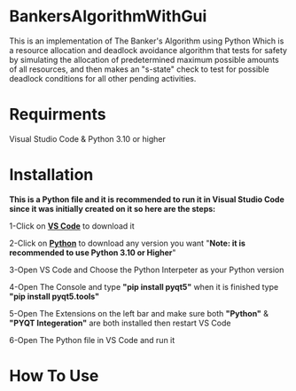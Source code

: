 # BankersAlgorithmWithGui
This is an implementation of The Banker's Algorithm using Python Which is a resource allocation and deadlock avoidance algorithm that tests for safety by simulating the allocation of predetermined maximum possible amounts of all resources, and then makes an "s-state" check to test for possible deadlock conditions for all other pending activities.
# Requirments
Visual Studio Code & Python 3.10 or higher
# Installation
**This is a Python file and it is recommended to run it in Visual Studio Code since it was initially created on it so here are the steps:**

1-Click on **[VS Code](https://code.visualstudio.com/Download)** to download it

2-Click on **[Python](https://www.python.org/downloads/)** to download any version you want   "**Note: it is recommended to use Python 3.10 or Higher**"

3-Open VS Code and Choose the Python Interpeter as your Python version

4-Open The Console and type **"pip install pyqt5"** when it is finished type **"pip install pyqt5.tools"**

5-Open The Extensions on the left bar and make sure both **"Python"** & **"PYQT Integeration"** are both installed then restart VS Code

6-Open The Python file in VS Code and run it 
# How To Use
